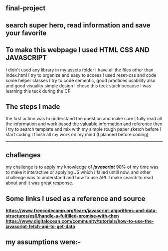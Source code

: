 ## final-project

## search super hero, read information and save your favorite
## To make this webpage I used HTML CSS AND JAVASCRIPT
I didn't used any library
in my assets folder I have all the files other than index.html
I try to organize and easy to access
I used reset-css and code some helper classes
I try to code sementic, good practices usability also and good visuality simple design
I chose this teck stack because I was learning this teck during the CP  
 
## The steps I made
the first action was to understand the question and make sure I fully read all the information and work based the valuable information and reference
then I try to search template and mix with my simple rough paper sketch 
before I start coding I finish all my work on my mind (I planned before coding)

---
## challenges
my challenge is to apply my knowledge of ***javascript*** 90% of my time was to make it interactive or applying JS which I failed untill now.
and other challenge was to understand and how to use API. I make search to read about and it was great response.


## Some links I used as a reference and source 
**https://www.freecodecamp.org/learn/javascript-algorithms-and-data-structures/es6/handle-a-fulfilled-promise-with-then**  
**https://www.digitalocean.com/community/tutorials/how-to-use-the-javascript-fetch-api-to-get-data** 

## my assumptions were:-
 


